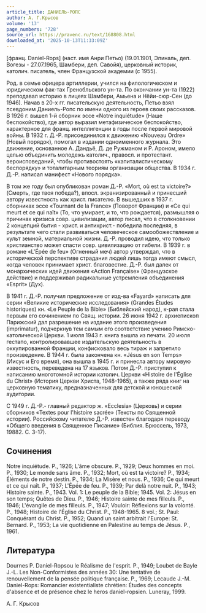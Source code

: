 ```yaml
---
article_title: ДАНИЕЛЬ-РОПС
author: А. Г.Крысов
volume: '13'
page_numbers: '728'
source_url: https://pravenc.ru/text/168808.html
downloaded_at: '2025-10-13T11:33:09Z'
---
```


[франц. Daniel-Rops] (наст. имя Анри Петьо) (19.01.1901, Эпиналь, деп. Вогезы - 27.07.1965, Шамбери, деп. Савойя), церковный историк, католич. писатель, член Французской академии (с 1955).

Род. в семье офицера артиллерии, учился на филологическом и юридическом фак-тах Гренобльского ун-та. По окончании ун-та (1922) преподавал историю в лицеях Шамбери, Амьена и Нёйи-сюр-Сен (до 1946). Начав в 20-х гг. писательскую деятельность, Петьо взял псевдоним Даниель-Ропс по имени одного из героев своих рассказов. В 1926 г. вышел 1-й сборник эссе «Notre inquiétude» (Наше беспокойство), где автор выразил метафизическое беспокойство, характерное для франц. интеллигенции в годы после первой мировой войны. В 1932 г. Д.-Р. присоединился к движению «Nouveau Ordre» (Новый порядок), помогал в издании одноименного журнала. Это движение, основанное А. Дандьё, Д. де Ружманом и Р. Ароном, имело целью объединить молодежь католич., правосл. и протестант. вероисповеданий, чтобы противостоять «капиталистическому беспорядку» и тоталитарным теориям организации общества. В 1934 г. Д.-Р. написал манифест «Нового порядка».

В том же году был опубликован роман Д.-Р. «Mort, où est ta victoire?» (Смерть, где твоя победа?), впосл. экранизированный и принесший автору известность как христ. писателю. В вышедших в 1937 г. сборниках эссе «Tournant de la France» (Поворот Франции) и «Ce qui meurt et ce qui naît» (То, что умирает, и то, что рождается), размышляя о причинах кризиса совр. цивилизации, автор писал, что в столкновении 2 концепций бытия - христ. и антихрист.- победила последняя, в результате чего стали развиваться человеческое самообожествление и культ земной, материальной жизни. Д.-Р. проводил идею, что только христианство может спасти совр. цивилизацию от гибели. В 1939 г. в романе «L'Épée de feu» (Огненный меч) автор утверждал, что в исторической перспективе страдания людей лишь тогда имеют смысл, когда человек принимает христ. благовестие. Д.-Р. был далек от монархических идей движения «Action Française» (Французское действие) и поддерживал радикальные устремления объединения «Esprit» (Дух).

В 1941 г. Д.-Р. получил предложение от изд-ва «Fayard» написать для серии «Великие исторические исследования» (Grandes Études historiques) кн. «Le Peuple de la Bible» (Библейский народ), к-рая стала первым его сочинением по Свящ. истории. 26 июня 1942 г. архиепископ Парижский дал разрешение на издание этого произведения (imprimatur), подчеркнув тем самым его соответствие учению Римско-католической Церкви. 1 июля 1943 г. книга вышла из печати. 20 июля гестапо, контролировавшее издательскую деятельность в оккупированной Франции, конфисковало весь тираж и запретило произведение. В 1944 г. была закончена кн. «Jésus en son Temps» (Иисус и Его время), она вышла в 1945 г. и принесла автору мировую известность, переведена на 17 языков. Потом Д.-Р. приступил к написанию многотомной истории католич. Церкви «Histoire de l'Église du Christ» (История Церкви Христа, 1948-1965), а также ряда книг на церковную тематику, предназначенных для детской и юношеской аудитории.

С 1949 г. Д.-Р.- главный редактор ж. «Ecclesia» (Церковь) и серии сборников «Textes pour l'histoire sacrée» (Тексты по Священной истории). Российскому читателю Д.-Р. известен благодаря переводу «Общего введения в Священное Писание» (Библия. Брюссель, 1973, 19882. С. 3-17).

## Сочинения

Notre inquiétude. P., 1926; L'âme obscure. P., 1929; Deux hommes en moi. P., 1930; Le monde sans âme. P., 1932; Mort, où est ta victoire? P., 1934; Éléments de notre destin. P., 1934; La Misère et nous. P., 1936; Ce qui meurt et ce qui naît. P., 1937; L'Épée de feu. P., 1939; Par delà notre nuit. P., 1943; Histoire sainte. P., 1943. Vol. 1: Le peuple de la Bible; 1945. Vol. 2: Jésus en son temps; Quêtes de Dieu. P., 1946; Histoire sainte de mes filleuls. P., 1946; L'évangile de mes filleuls. P., 1947; Vouloir: Réflexions sur la volonté. P., 1948; Histoire de l'Église du Christ. P., 1948-1965. 8 vol.; St. Paul: Conquérant du Christ. P., 1952; Quand un saint arbitrait l'Europe: St. Bernard. P., 1953; La vie quotidienne en Palestine au temps de Jésus. P., 1961.

## Литература

Dournes P. Daniel-Ropsou le Réalisme de l'esprit. P., 1949; Loubet de Bayle J.-L. Les Non-Conformistes des années 30: Une tentative de renouvellement de la pensée politique française. P., 1969; Lecaude J.-M. Daniel-Rops: Romancier existentialiste chrétien: Études des concepts d'absence et de présence chez le heros daniel-ropsien. Luneray, 1999.

А. Г.  Крысов
